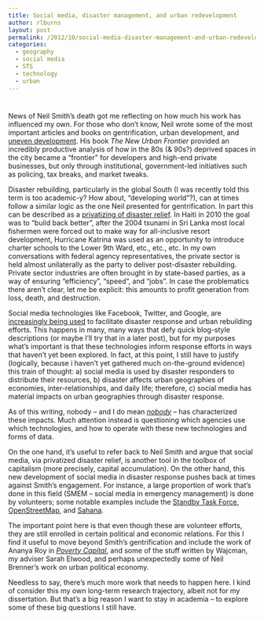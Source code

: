 ```yaml
---
title: Social media, disaster management, and urban redevelopment
author: rlburns
layout: post
permalink: /2012/10/social-media-disaster-management-and-urban-redevelopment/
categories:
  - geography
  - social media
  - STS
  - technology
  - urban
---
```

# 

News of Neil Smith’s death got me reflecting on how much his work has influenced my own. For those who don’t know, Neil wrote some of the most important articles and books on gentrification, urban development, and [uneven development][1]. His book *The New Urban Frontier* provided an incredibly productive analysis of how in the 80s (& 90s?) deprived spaces in the city became a “frontier” for developers and high-end private businesses, but only through institutional, government-led initiatives such as policing, tax breaks, and market tweaks. 

 [1]: http://neil-smith.net/uneven-development

Disaster rebuilding, particularly in the global South (I was recently told this term is too academic-y? How about, “developing world”?), can at times follow a similar logic as the one Neil presented for gentrification. In part this can be described as a [privatizing of disaster relief][2]. In Haiti in 2010 the goal was to “build back better”, after the 2004 tsunami in Sri Lanka most local fishermen were forced out to make way for all-inclusive resort development, Hurricane Katrina was used as an opportunity to introduce charter schools to the Lower 9th Ward, etc., etc., etc. In my own conversations with federal agency representatives, the private sector is held almost unilaterally as the party to deliver post-disaster rebuilding. Private sector industries are often brought in by state-based parties, as a way of ensuring “efficiency”, “speed”, and “jobs”. In case the problematics there aren’t clear, let me be explicit: this amounts to profit generation from loss, death, and destruction.

 [2]: http://www.envplan.com/abstract.cgi?id=d2604ks

Social media technologies like Facebook, Twitter, and Google, are [increasingly being used][3] to facilitate disaster response and urban rebuilding efforts. This happens in many, many ways that defy quick blog-style descriptions (or maybe I’ll try that in a later post), but for my purposes what’s important is that these technologies inform response efforts in ways that haven’t yet been explored. In fact, at this point, I still have to justify (logically, because i haven’t yet gathered much on-the-ground evidence) this train of thought: a) social media is used by disaster responders to distribute their resources, b) disaster affects urban geographies of economies, inter-relationships, and daily life; therefore, c) social media has material impacts on urban geographies through disaster response.

 [3]: http://blogs.reuters.com/the-human-impact/2012/03/24/will-twitter-put-the-u-n-out-of-the-disaster-business/

As of this writing, nobody – and I do mean [*nobody*][4] – has characterized these impacts. Much attention instead is questioning which agencies use which technologies, and how to operate with these new technologies and forms of data.

 [4]: http://irevolution.files.wordpress.com/2012/02/world-vision-geneva-report.pdf

On the one hand, it’s useful to refer back to Neil Smith and argue that social media, via privatized disaster relief, is another tool in the toolbox of capitalism (more precisely, capital accumulation). On the other hand, this new development of social media in disaster response pushes back at times against Smith’s engagement. For instance, a large proportion of work that’s done in this field (SMEM – social media in emergency management) is done by volunteers; some notable examples include the [Standby Task Force][5], [OpenStreetMap][6], and [Sahana][7]. 

 [5]: http://blog.standbytaskforce.com/
 [6]: http://openstreetmap.org
 [7]: http://sahanafoundation.org/

The important point here is that even though these are volunteer efforts, they are still enrolled in certain political and economic relations. For this I find it useful to move beyond Smith’s gentrification and include the work of Ananya Roy in [*Poverty Capital*][8], and some of the stuff written by Wajcman, my adviser Sarah Elwood, and perhaps unexpectedly some of Neil Brenner’s work on urban political economy.

 [8]: http://amzn.to/WEz2Ly

Needless to say, there’s much more work that needs to happen here. I kind of consider this my own long-term research trajectory, albeit not for my dissertation. But that’s a big reason I want to stay in academia – to explore some of these big questions I still have.